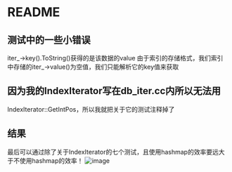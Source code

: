 # README
## 测试中的一些小错误
iter_->key().ToString()获得的是该数据的value
由于索引的存储格式，我们索引中存储的iter_->value()为空值，我们只能解析它的key值来获取
## 因为我的IndexIterator写在db_iter.cc内所以无法用
IndexIterator::GetIntPos，所以我就把关于它的测试注释掉了
## 结果 

最后可以通过除了关于IndexIterator的七个测试，且使用hashmap的效率要远大于不使用hashmap的效率！ 
 ![image](https://github.com/lh123cha/my_leveldb/test_result.png)
